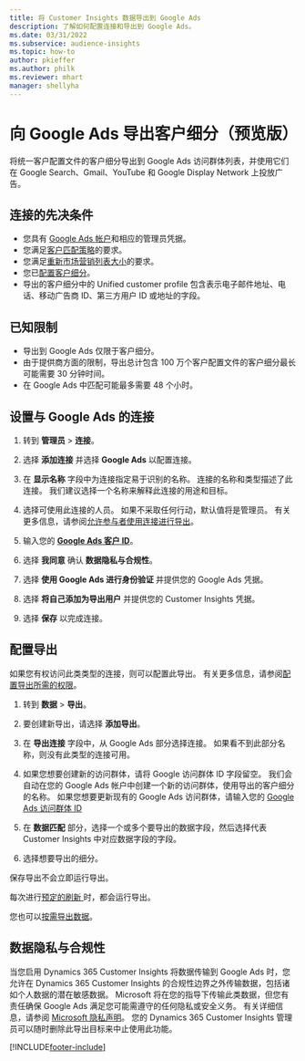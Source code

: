 ```yaml
---
title: 将 Customer Insights 数据导出到 Google Ads
description: 了解如何配置连接和导出到 Google Ads。
ms.date: 03/31/2022
ms.subservice: audience-insights
ms.topic: how-to
author: pkieffer
ms.author: philk
ms.reviewer: mhart
manager: shellyha
---
```


# <a name="export-segments-to-google-ads-preview"></a>向 Google Ads 导出客户细分（预览版）

将统一客户配置文件的客户细分导出到 Google Ads 访问群体列表，并使用它们在 Google Search、Gmail、YouTube 和 Google Display Network 上投放广告。 


## <a name="prerequisites-for-connection"></a>连接的先决条件

-   您具有 [Google Ads 帐户](https://ads.google.com/)和相应的管理员凭据。
-   您满足[客户匹配策略](https://support.google.com/adspolicy/answer/6299717)的要求。
-   您满足[重新市场营销列表大小](https://support.google.com/google-ads/answer/7558048)的要求。
-   您已[配置客户细分](segments.md)。
-   导出的客户细分中的 Unified customer profile 包含表示电子邮件地址、电话、移动广告商 ID、第三方用户 ID 或地址的字段。

## <a name="known-limitations"></a>已知限制

- 导出到 Google Ads 仅限于客户细分。
- 由于提供商方面的限制，导出总计包含 100 万个客户配置文件的客户细分最长可能需要 30 分钟时间。 
- 在 Google Ads 中匹配可能最多需要 48 个小时。

## <a name="set-up-connection-to-google-ads"></a>设置与 Google Ads 的连接

1. 转到 **管理员** > **连接**。

1. 选择 **添加连接** 并选择 **Google Ads** 以配置连接。

1. 在 **显示名称** 字段中为连接指定易于识别的名称。 连接的名称和类型描述了此连接。 我们建议选择一个名称来解释此连接的用途和目标。

1. 选择可使用此连接的人员。 如果不采取任何行动，默认值将是管理员。 有关更多信息，请参阅[允许参与者使用连接进行导出](connections.md#allow-contributors-to-use-a-connection-for-exports)。

1. 输入您的 **[Google Ads 客户 ID](https://support.google.com/google-ads/answer/1704344)**。

1. 选择 **我同意** 确认 **数据隐私与合规性**。

1. 选择 **使用 Google Ads 进行身份验证** 并提供您的 Google Ads 凭据。

1. 选择 **将自己添加为导出用户** 并提供您的 Customer Insights 凭据。

1. 选择 **保存** 以完成连接。 

## <a name="configure-an-export"></a>配置导出

如果您有权访问此类类型的连接，则可以配置此导出。 有关更多信息，请参阅[配置导出所需的权限](export-destinations.md#set-up-a-new-export)。

1. 转到 **数据** > **导出**。

1. 要创建新导出，请选择 **添加导出**。

1. 在 **导出连接** 字段中，从 Google Ads 部分选择连接。 如果看不到此部分名称，则没有此类型的连接可用。

1. 如果您想要创建新的访问群体，请将 Google 访问群体 ID 字段留空。 我们会自动在您的 Google Ads 帐户中创建一个新的访问群体，使用导出的客户细分的名称。 如果您想要更新现有的 Google Ads 访问群体，请输入您的 [Google Ads 访问群体 ID](https://support.google.com/google-ads/answer/7558048?hl=en#:~:text=Audience%20lists%20is%20a%20section,Display%20Network%20through%20remarketing%20campaigns.)

1. 在 **数据匹配** 部分，选择一个或多个要导出的数据字段，然后选择代表 Customer Insights 中对应数据字段的字段。

1. 选择想要导出的细分。 

保存导出不会立即运行导出。

每次进行[预定的刷新 ](system.md#schedule-tab)时，都会运行导出。 

您也可以[按需导出数据](export-destinations.md#run-exports-on-demand)。 

## <a name="data-privacy-and-compliance"></a>数据隐私与合规性

当您启用 Dynamics 365 Customer Insights 将数据传输到 Google Ads 时，您允许在 Dynamics 365 Customer Insights 的合规性边界之外传输数据，包括诸如个人数据的潜在敏感数据。 Microsoft 将在您的指导下传输此类数据，但您有责任确保 Google Ads 满足您可能需遵守的任何隐私或安全义务。 有关详细信息，请参阅 [Microsoft 隐私声明](https://go.microsoft.com/fwlink/?linkid=396732)。
您的 Dynamics 365 Customer Insights 管理员可以随时删除此导出目标来中止使用此功能。


[!INCLUDE[footer-include](../includes/footer-banner.md)]
